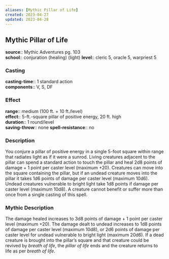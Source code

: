 ```yaml
---
aliases: [Mythic Pillar of Life]
created: 2023-04-27
updated: 2023-04-28
---
```


## Mythic Pillar of Life

**source**:: Mythic Adventures pg. 103  
**school**:: conjuration (healing) (light)
**level**:: cleric 5, oracle 5, warpriest 5

### Casting

**casting-time**:: 1 standard action  
**components**:: V, S, DF

### Effect

**range**:: medium (100 ft. + 10 ft./level)  
**effect**:: 5-ft.-square pillar of positive energy, 20 ft. high  
**duration**:: 1 round/level  
**saving-throw**:: none
**spell-resistance**:: no

### Description

You conjure a pillar of positive energy in a single 5-foot square within range that radiates light as if it were a sunrod. Living creatures adjacent to the pillar can spend a standard action to touch the pillar and heal 2d8 points of damage + 1 point per caster level (maximum +20). Creatures can move into the square containing the pillar, but if an undead creature moves into the pillar it takes 1d6 points of damage per caster level (maximum 10d6). Undead creatures vulnerable to bright light take 1d8 points if damage per caster level (maximum 10d8). A creature cannot benefit or suffer more than once from a single casting of this spell.

### Mythic Description

The damage healed increases to 3d8 points of damage + 1 point per caster level (maximum +20). The damage dealt to undead increases to 1d8 points of damage per caster level (maximum 10d8), or 2d6 points of damage per caster level for undead vulnerable to bright light (maximum 20d6). If a dead creature is brought into the pillar’s square and that creature could be revived by *breath of life*, the *pillar of life* ends and the creature returns to life as per *breath of life*.
